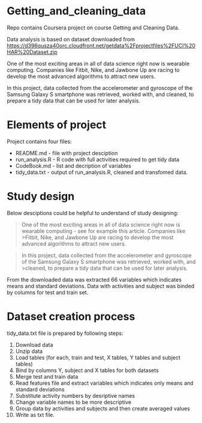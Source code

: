 # Getting_and_cleaning_data
Repo contains Coursera project on course Getting and Cleaning Data.

Data analysis is based on dataset downloaded from https://d396qusza40orc.cloudfront.net/getdata%2Fprojectfiles%2FUCI%20HAR%20Dataset.zip

One of the most exciting areas in all of data science right now is wearable computing. Companies like Fitbit, Nike, and Jawbone Up are racing to develop the most advanced algorithms to attract new users.

In this project, data collected from the accelerometer and gyroscope of the Samsung Galaxy S smartphone was retrieved, worked with, and cleaned, to prepare a tidy data that can be used for later analysis.

# Elements of project

Project contains four files:
- README.md - file with project desciption
- run_analysis.R - R code with full activities required to get tidy data
- CodeBook.md - list and decription of variables
- tidy_data.txt - output of run_analysis.R, cleaned and transfomed data.

# Study design

Below desciptions could be helpful to understand of study designing:

>One of the most exciting areas in all of data science right now is wearable computing - see for example this article. Companies like >Fitbit, Nike, and Jawbone Up are racing to develop the most advanced algorithms to attract new users.

>In this project, data collected from the accelerometer and gyroscope of the Samsung Galaxy S smartphone was retrieved, worked with, and >cleaned, to prepare a tidy data that can be used for later analysis.

From the downloaded data was extracted 66 variables which indicates means and standard deviations. Data with activities and subject was binded by columns for test and train set.

# Dataset creation process

tidy_data.txt file is prepared by following steps:
1. Download data
2. Unzip data
3. Load tables (for each, train and test, X tables, Y tables and subject tables)
4. Bind by columns Y, subject and X tables for both datasets
5. Merge test and train data
6. Read features file and extract variables which indicates only means and standard deviations
7. Substitute activity numbers by desriptive names
8. Change variable names to be more descriptive
9. Group data by activities and subjects and then create averaged values
10. Write as txt file.
